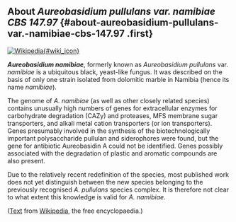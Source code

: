About *Aureobasidium pullulans var. namibiae CBS 147.97* {#about-aureobasidium-pullulans-var.-namibiae-cbs-147.97 .first}
--------------------------------------------------------

[![Wikipedia](/img/wikipedia_logo_v2_en.png){#wiki_icon}](http://en.wikipedia.org/wiki/Aureobasidium_namibiae)

***Aureobasidium namibiae***, formerly known as *Aureobasidium
pullulans* var. *namibiae* is a ubiquitous black, yeast-like fungus. It
was described on the basis of only one strain isolated from dolomitic
marble in Namibia (hence its name *namibiae*).

The genome of *A. namibiae* (as well as other closely related species)
contains unusually high numbers of genes for extracellular enzymes for
carbohydrate degradation (CAZy) and proteases, MFS membrane sugar
transporters, and alkali metal cation transporters (or ion
transporters). Genes presumably involved in the synthesis of the
biotechnologically important polysaccharide pullulan and siderophores
were found, but the gene for antibiotic Aureobasidin A could not be
identified. Genes possibly associated with the degradation of plastic
and aromatic compounds are also present.

Due to the relatively recent redefinition of the species, most published
work does not yet distinguish between the new species belonging to the
previously recognised *A. pullulans* species complex. It is therefore
not clear to what extent this knowledge is valid for *A. namibiae*.

([Text](http://en.wikipedia.org/wiki/Aureobasidium_namibiae) from
[Wikipedia](http://en.wikipedia.org/), the free encyclopaedia.)
